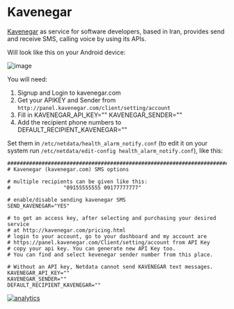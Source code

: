 <!--
title: "Kavenegar"
custom_edit_url: https://github.com/netdata/netdata/edit/master/health/notifications/kavenegar/README.md
-->

# Kavenegar

[Kavenegar](https://kavenegar.com/) as service for software developers, based in Iran, provides send and receive SMS, calling voice by using its APIs.

Will look like this on your Android device:

![image](https://cloud.githubusercontent.com/assets/17090999/20034652/620b6100-a39b-11e6-96af-4f83b8e830e2.png)

You will need:

1.  Signup and Login to kavenegar.com
2.  Get your APIKEY and Sender from `http://panel.kavenegar.com/client/setting/account`
3.  Fill in KAVENEGAR_API_KEY="" KAVENEGAR_SENDER=""
4.  Add the recipient phone numbers to DEFAULT_RECIPIENT_KAVENEGAR=""

Set them in `/etc/netdata/health_alarm_notify.conf` (to edit it on your system run `/etc/netdata/edit-config health_alarm_notify.conf`), like this:

```
###############################################################################
# Kavenegar (kavenegar.com) SMS options

# multiple recipients can be given like this:
#                 "09155555555 09177777777"

# enable/disable sending kavenegar SMS
SEND_KAVENEGAR="YES"

# to get an access key, after selecting and purchasing your desired service
# at http://kavenegar.com/pricing.html
# login to your account, go to your dashboard and my account are
# https://panel.kavenegar.com/Client/setting/account from API Key
# copy your api key. You can generate new API Key too.
# You can find and select kevenegar sender number from this place.

# Without an API key, Netdata cannot send KAVENEGAR text messages.
KAVENEGAR_API_KEY=""
KAVENEGAR_SENDER=""
DEFAULT_RECIPIENT_KAVENEGAR=""
```

[![analytics](https://www.google-analytics.com/collect?v=1&aip=1&t=pageview&_s=1&ds=github&dr=https%3A%2F%2Fgithub.com%2Fnetdata%2Fnetdata&dl=https%3A%2F%2Fmy-netdata.io%2Fgithub%2Fhealth%2Fnotifications%2Fkavenegar%2FREADME&_u=MAC~&cid=5792dfd7-8dc4-476b-af31-da2fdb9f93d2&tid=UA-64295674-3)](<>)
